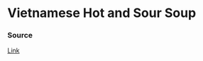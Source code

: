# Vietnamese Hot and Sour Soup

### Source

[Link](http://www.feastingathome.com/vietnamese-hot-and-sour-tamarind-soup/)

